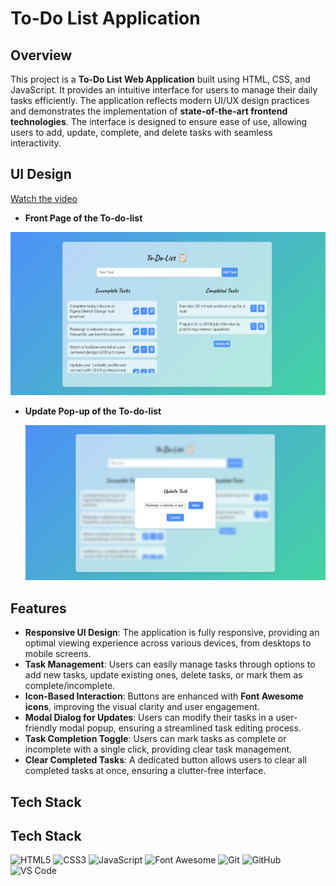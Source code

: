 # To-Do List Application

## Overview

This project is a **To-Do List Web Application** built using HTML, CSS, and JavaScript. It provides an intuitive interface for users to manage their daily tasks efficiently. The application reflects modern UI/UX design practices and demonstrates the implementation of **state-of-the-art frontend technologies**. The interface is designed to ensure ease of use, allowing users to add, update, complete, and delete tasks with seamless interactivity.

## UI Design

[Watch the video](https://github.com/YOUR_USERNAME/YOUR_REPOSITORY_NAME/raw/main/images/Untitled%20video%20-%20Made%20with%20Clipchamp.mp4)

- **Front Page of the To-do-list**

![To-Do List App Screenshot](./images/to%20do%20list%201.png "To-Do List UI")

- **Update Pop-up of the To-do-list**

  ![Update Task Modal Screenshot](./images/updatetask.png "Update Task Modal UI")


## Features

- **Responsive UI Design**: The application is fully responsive, providing an optimal viewing experience across various devices, from desktops to mobile screens.
- **Task Management**: Users can easily manage tasks through options to add new tasks, update existing ones, delete tasks, or mark them as complete/incomplete.
- **Icon-Based Interaction**: Buttons are enhanced with **Font Awesome icons**, improving the visual clarity and user engagement.
- **Modal Dialog for Updates**: Users can modify their tasks in a user-friendly modal popup, ensuring a streamlined task editing process.
- **Task Completion Toggle**: Users can mark tasks as complete or incomplete with a single click, providing clear task management.
- **Clear Completed Tasks**: A dedicated button allows users to clear all completed tasks at once, ensuring a clutter-free interface.

## Tech Stack

## Tech Stack

![HTML5](https://img.shields.io/badge/-HTML5-E34F26?style=flat&logo=html5&logoColor=white) ![CSS3](https://img.shields.io/badge/-CSS3-1572B6?style=flat&logo=css3&logoColor=white) ![JavaScript](https://img.shields.io/badge/-JavaScript-F7DF1E?style=flat&logo=javascript&logoColor=black) ![Font Awesome](https://img.shields.io/badge/-Font%20Awesome-339AF0?style=flat&logo=font-awesome&logoColor=white) ![Git](https://img.shields.io/badge/-Git-F05032?style=flat&logo=git&logoColor=white) ![GitHub](https://img.shields.io/badge/-GitHub-181717?style=flat&logo=github) ![VS Code](https://img.shields.io/badge/-VS%20Code-007ACC?style=flat&logo=visual-studio-code&logoColor=white)


